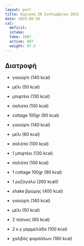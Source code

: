 ```yaml
---
layout: post
title: Κυριακή 28 Σεπτεμβρίου 2025
date: 2025-09-28
cal:
  deficit: 
  intake: 
  tdee: 2887
  active: 987
  weight: 97.5
---
```


## Διατροφή

- γιαούρτι (140 kcal)
- μέλι (50 kcal)

- μπιφτέκι (130 kcal)
- σαλατα (100 kcal)
- cottage 100gr (90 kcal)
- γιαούρτι (140 kcal)
- μέλι (60 kcal)


- σαλάτα (100 kcal)

- 1 μπιφτέκι (130 kcal)
- σαλάτα (100 kcal)
- 1 cottage 100gr (90 kcal)
- 1 ρυζόγαλο (260 kcal0

- shake βρώμης (400 kcal)

- γιαούρτι (140 kcal)
- μέλι (50 kcal)

- 2 τσάνος (60 kcal)
- 2 κ.γ μαρμελάδα (100 kcal)
- χαλβάς φαρσάλων (180 kcal)




<!---  ![pic](/pics/2025-09-28/yogurt.jpg)<br> -->
